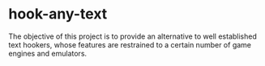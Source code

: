 # hook-any-text
The objective of this project is to provide an alternative to well established text hookers, whose features are restrained to a certain number of game engines and emulators.
